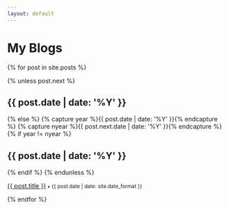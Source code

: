 ```yaml
---
layout: default
---
```


# My Blogs

{% for post in site.posts %}

{% unless post.next %}
## {{ post.date | date: '%Y' }}
{% else %}
  {% capture year %}{{ post.date | date: '%Y' }}{% endcapture %}
  {% capture nyear %}{{ post.next.date | date: '%Y' }}{% endcapture %}
  {% if year != nyear %}
## {{ post.date | date: '%Y' }}
  {% endif %}
{% endunless %}

<p><a href="{{ post.url | prepend: site.baseurl }}">{{ post.title }}</a><small> • {{ post.date | date: site.date_format }}</small></p>
{% endfor %}
